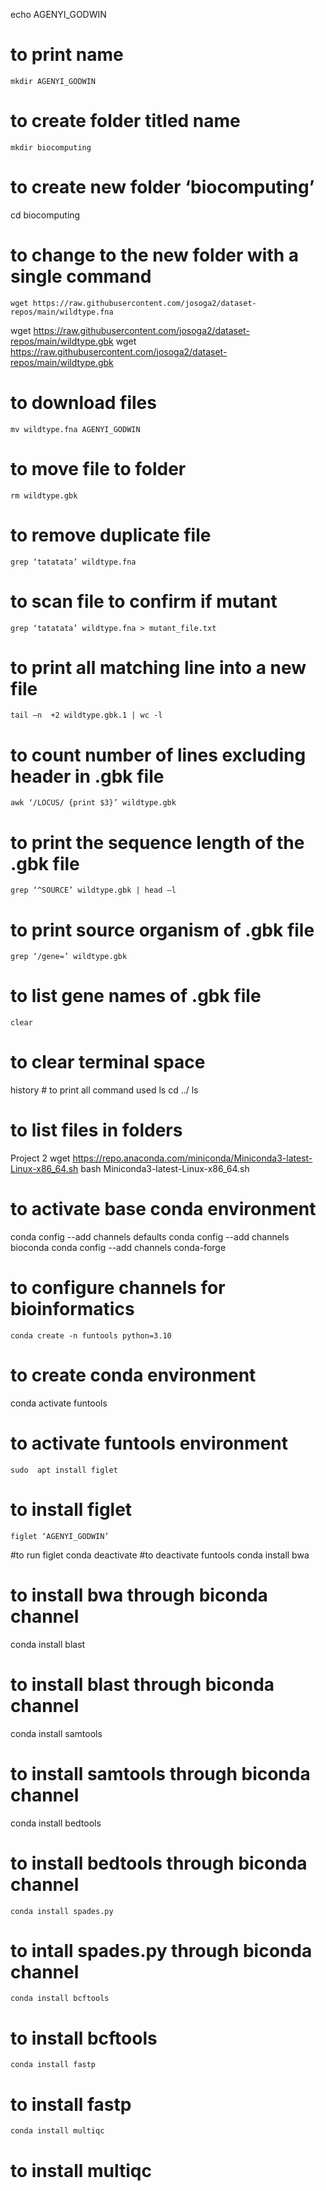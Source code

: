 echo AGENYI_GODWIN
 # to print name
	mkdir AGENYI_GODWIN
 # to create folder titled name
	mkdir biocomputing
 # to create new folder ‘biocomputing’
cd biocomputing
 # to change to the new folder with a single command
	wget https://raw.githubusercontent.com/josoga2/dataset-repos/main/wildtype.fna 
wget https://raw.githubusercontent.com/josoga2/dataset-repos/main/wildtype.gbk
wget https://raw.githubusercontent.com/josoga2/dataset-repos/main/wildtype.gbk
# to download files
	mv wildtype.fna AGENYI_GODWIN 
# to move file to folder
	rm wildtype.gbk
 # to remove duplicate file
	grep ‘tatatata’ wildtype.fna
  # to scan file to confirm if mutant
	grep ‘tatatata’ wildtype.fna > mutant_file.txt 
# to print all matching line into a new file
	tail –n  +2 wildtype.gbk.1 | wc -l
# to count number of lines excluding header in .gbk file
	awk ‘/LOCUS/ {print $3}’ wildtype.gbk
# to print the sequence length of the .gbk file
	grep ‘^SOURCE’ wildtype.gbk | head –l
# to print source organism of .gbk file
	grep ‘/gene=’ wildtype.gbk
# to list gene names of .gbk file
	clear
# to clear terminal space 
history # to print all command used
	ls
cd ../
ls 
# to list files in folders

Project 2
wget https://repo.anaconda.com/miniconda/Miniconda3-latest-Linux-x86_64.sh
bash Miniconda3-latest-Linux-x86_64.sh
# to activate base conda environment
conda config --add channels defaults
conda config --add channels bioconda
conda config --add channels conda-forge
# to configure channels for bioinformatics
	conda create -n funtools python=3.10
# to create conda environment 
conda activate funtools
# to activate funtools environment
	sudo  apt install figlet
# to install figlet
	figlet ‘AGENYI_GODWIN’
#to run figlet
conda deactivate
#to deactivate funtools 
conda install bwa
# to install bwa through biconda channel
conda install blast
# to install blast through biconda channel
conda install samtools
# to install samtools through biconda channel
 conda install bedtools
# to install bedtools through biconda channel
	conda install spades.py
# to intall spades.py through biconda channel
	conda install bcftools
# to install bcftools
	conda install fastp
# to install fastp
	conda install multiqc
# to install multiqc 

